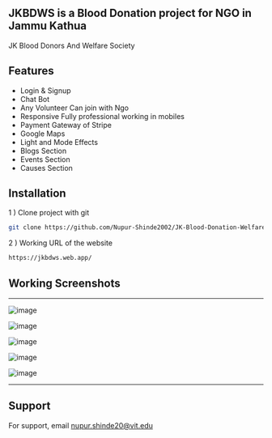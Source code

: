 ## JKBDWS is a Blood Donation project for NGO in Jammu Kathua 

JK Blood Donors And Welfare Society

## Features
 
-  Login & Signup
-  Chat Bot
-  Any Volunteer Can join with Ngo
-  Responsive Fully professional working in mobiles
-  Payment Gateway of Stripe
-  Google Maps 
-  Light and Mode Effects
-  Blogs Section
-  Events Section
-  Causes Section

 
## Installation

1 ) Clone project with git

```bash
git clone https://github.com/Nupur-Shinde2002/JK-Blood-Donation-Welfare-Society-Website
```
2 ) Working URL of the website 
```bash
https://jkbdws.web.app/
```
 

## Working Screenshots
---
 
 ![image](https://user-images.githubusercontent.com/115718272/228798725-75d84de6-df59-4e68-be80-7fd613cc31a2.png)

 ![image](https://user-images.githubusercontent.com/115718272/228799038-34a3737e-f258-4065-9df0-bebae5452359.png)

 ![image](https://user-images.githubusercontent.com/115718272/228799527-7953b008-1964-471a-8eee-0e99cfaaac5b.png)

 ![image](https://user-images.githubusercontent.com/115718272/228800154-da519d3c-14fd-42bc-92b4-b491e25793e9.png)

 ![image](https://user-images.githubusercontent.com/115718272/228800413-4fb9e765-f0e7-4172-b1ef-0dff1764c41c.png)

---
 

## Support

For support, email nupur.shinde20@vit.edu

